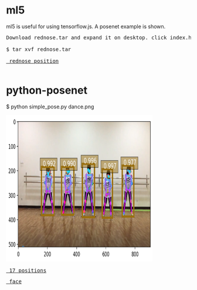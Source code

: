 # ml5
ml5 is useful for using tensorflow.js. A posenet example is shown.
<pre>
Download rednose.tar and expand it on desktop. click index.html using firefox, chrome, or opera.

$ tar xvf rednose.tar

<a href='https://gpu.dob.jp/nosePos/index.html'> rednose position</a>

</pre>

# python-posenet

$ python simple_pose.py dance.png 

<img src='result.png' height=400 width=400>


<pre>
<a href='https://storage.googleapis.com/tfjs-models/demos/posenet/camera.html'> 17 positions</a>
</pre>
<pre>
<a href='https://storage.googleapis.com/tfjs-models/demos/facemesh/index.html'> face</a>
</pre>

